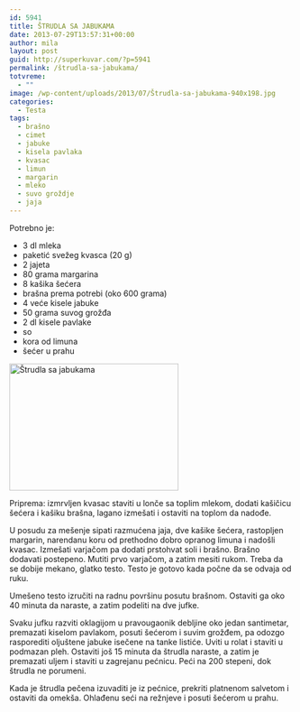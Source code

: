 ```yaml
---
id: 5941
title: ŠTRUDLA SA JABUKAMA
date: 2013-07-29T13:57:31+00:00
author: mila
layout: post
guid: http://superkuvar.com/?p=5941
permalink: /štrudla-sa-jabukama/
totvreme:
  - ""
image: /wp-content/uploads/2013/07/Štrudla-sa-jabukama-940x198.jpg
categories:
  - Testa
tags:
  - brašno
  - cimet
  - jabuke
  - kisela pavlaka
  - kvasac
  - limun
  - margarin
  - mleko
  - suvo groždje
  - jaja
---
```

Potrebno je:

  * 3 dl mleka
  * paketić svežeg kvasca (20 g)
  * 2 jajeta
  * 80 grama margarina
  * 8 kašika šećera
  * brašna prema potrebi (oko 600 grama)
  * 4 veće kisele jabuke
  * 50 grama suvog grožđa
  * 2 dl kisele pavlake
  * so
  * kora od limuna
  * šećer u prahu

<img class="alignnone size-medium wp-image-5942" src="/wp-content/uploads/2013/07/Štrudla-sa-jabukama-300x225.jpg" alt="Štrudla sa jabukama" width="300" height="225" /> 

Priprema: izmrvljen kvasac staviti u lonče sa toplim mlekom, dodati kašičicu šećera i kašiku brašna, lagano izmešati i ostaviti na toplom da nadođe.

U posudu za mešenje sipati razmućena jaja, dve kašike šećera, rastopljen margarin, narendanu koru od prethodno dobro opranog limuna i nadošli kvasac. Izmešati varjačom pa dodati prstohvat soli i brašno. Brašno dodavati postepeno. Mutiti prvo varjačom, a zatim mesiti rukom. Treba da se dobije mekano, glatko testo. Testo je gotovo kada počne da se odvaja od ruku.

Umešeno testo izručiti na radnu površinu posutu brašnom. Ostaviti ga oko 40 minuta da naraste, a zatim podeliti na dve jufke.

Svaku jufku razviti oklagijom u pravougaonik debljine oko jedan santimetar, premazati kiselom pavlakom, posuti šećerom i suvim grožđem, pa odozgo rasporediti oljuštene jabuke isečene na tanke listiće. Uviti u rolat i staviti u podmazan pleh. Ostaviti još 15 minuta da štrudla naraste, a zatim je premazati uljem i staviti u zagrejanu pećnicu. Peći na 200 stepeni, dok štrudla ne porumeni.

Kada je štrudla pečena izuvaditi je iz pećnice, prekriti platnenom salvetom i ostaviti da omekša. Ohlađenu seći na režnjeve i posuti šećerom u prahu.